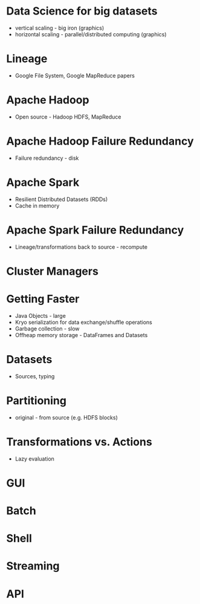 # Data Science for big datasets
* vertical scaling - big iron (graphics)
* horizontal scaling - parallel/distributed computing (graphics)

# Lineage
* Google File System, Google MapReduce papers

# Apache Hadoop
* Open source - Hadoop HDFS, MapReduce

# Apache Hadoop Failure Redundancy
* Failure redundancy - disk

# Apache Spark
* Resilient Distributed Datasets (RDDs)
* Cache in memory

# Apache Spark Failure Redundancy
* Lineage/transformations back to source - recompute

# Cluster Managers

# Getting Faster
* Java Objects - large
* Kryo serialization for data exchange/shuffle operations
* Garbage collection - slow
* Offheap memory storage - DataFrames and Datasets

# Datasets
* Sources, typing

# Partitioning
* original - from source (e.g. HDFS blocks)

# Transformations vs. Actions
* Lazy evaluation

# GUI

# Batch

# Shell

# Streaming

# API

